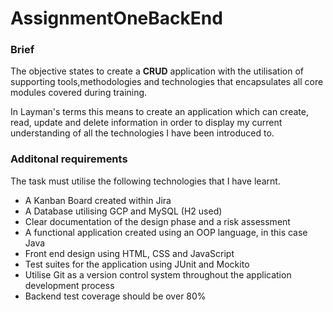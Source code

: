 # AssignmentOneBackEnd
### Brief
The objective states to create a **CRUD** application with the utilisation of supporting
tools,methodologies and technologies that encapsulates all core modules covered during 
training.

In Layman's terms this means to create an application which can create, read, update and 
delete information in order to display my current understanding of all the technologies 
I have been introduced to.


### Additonal requirements
The task must utilise the following technologies that I have learnt.

* A Kanban Board created within Jira
* A Database utilising GCP and MySQL (H2 used)
* Clear documentation of the design phase and a risk assessment
* A functional application created using an OOP language, in this case Java
* Front end design using HTML, CSS and JavaScript
* Test suites for the application using JUnit and Mockito
* Utilise Git as a version control system throughout the application development process
* Backend test coverage should be over 80%


